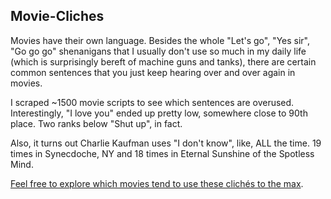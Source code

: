 Movie-Cliches
-------------

Movies have their own language. Besides the whole "Let's go", "Yes sir", "Go go go" shenanigans that I usually don't use so much in my daily life (which is surprisingly bereft of machine guns and tanks), there are certain common sentences that you just keep hearing over and over again in movies.

I scraped ~1500 movie scripts to see which sentences are overused. Interestingly, "I love you" ended up pretty low, somewhere close to 90th place. Two ranks below "Shut up", in fact.

Also, it turns out Charlie Kaufman uses "I don't know", like, ALL the time. 19 times in Synecdoche, NY and 18 times in Eternal Sunshine of the Spotless Mind.

[Feel free to explore which movies tend to use these clichés to the max](http://movie.cliches.irmaksirer.com).

